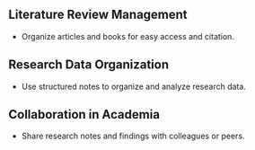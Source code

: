 ## Literature Review Management
- Organize articles and books for easy access and citation.

## Research Data Organization
- Use structured notes to organize and analyze research data.

## Collaboration in Academia
- Share research notes and findings with colleagues or peers.